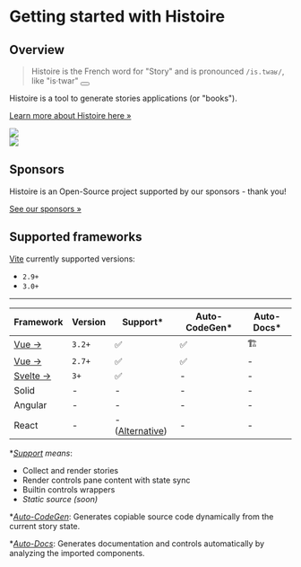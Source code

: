 <script setup>
function playAudio () {
  document.querySelector('#histoire-audio').play()
}
</script>

<audio id="histoire-audio">
  <source src="/histoire.mp3" type="audio/mpeg">
</audio>

# Getting started with Histoire

## Overview

> Histoire is the French word for "Story" and is pronounced `/is.twaʁ/`, like "is·twar" <button class="btn p-1 leading-none" v-on:click="playAudio"><Icon icon="carbon:volume-up-filled" class="w-4 h-4 align-middle"/></button>

Histoire is a tool to generate stories applications (or "books").

[Learn more about Histoire here &raquo;](./index.md)

<div class="demo-links-box border-green-200 dark:border-green-900">
  <img src="/vue.svg" class="w-10 h-10 mt-3" />
  <DemoLinks framework="vue3" />
</div>

<div class="demo-links-box border-orange-200 dark:border-orange-900">
  <img src="/svelte.svg" class="w-10 h-10 mt-3" />
  <DemoLinks framework="svelte3" />
</div>

## Sponsors

Histoire is an Open-Source project supported by our sponsors - thank you!

<div class="flex justify-center mt-6 mb-12 gap-2">
  <SponsorButton/>
  <a
    href="./index.html#sponsors"
    class="px-4 py-2 btn inline-flex items-center gap-2 !font-normal"
  >
    See our sponsors &raquo;
  </a>
</div>

## Supported frameworks

[Vite](https://vitejs.dev) currently supported versions:
- `2.9+`
- `3.0+`

---

| Framework | Version | Support* | Auto-CodeGen* | Auto-Docs* |
| --------- | -------- | ------- | ------------ | ---- |
| [Vue →](./vue3/getting-started.md) | `3.2+` | ✅ | ✅ | 🏗️ |
| [Vue →](./vue2/getting-started.md) | `2.7+` | ✅ | ✅ | - |
| [Svelte →](./svelte3/getting-started.md) | `3+` | ✅ | - | - |
| Solid | - | - | - | - |
| Angular | - | - | - | - |
| React | - | - ([Alternative](https://www.ladle.dev)) | - | - |

**<u>Support</u> means*:
- Collect and render stories
- Render controls pane content with state sync
- Builtin controls wrappers
- *Static source (soon)*

*<u>*Auto-CodeGen*</u>: Generates copiable source code dynamically from the current story state.

*<u>*Auto-Docs*</u>: Generates documentation and controls automatically by analyzing the imported components.
